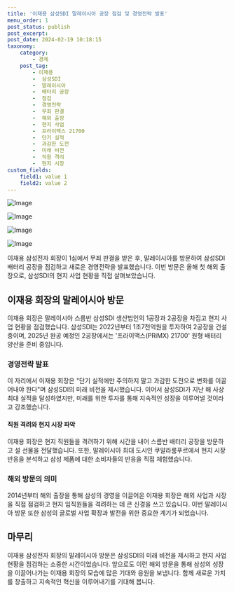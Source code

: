 ```yaml
---
title: '이재용 삼성SDI 말레이시아 공장 점검 및 경영전략 발표'
menu_order: 1
post_status: publish
post_excerpt: 
post_date: 2024-02-19 10:18:15
taxonomy:
    category:
        - 경제
    post_tag:
        - 이재용
        -  삼성SDI
        -  말레이시아
        -  배터리 공장
        -  점검
        -  경영전략
        -  무죄 판결
        -  해외 출장
        -  현지 사업
        -  프라이맥스 21700
        -  단기 실적
        -  과감한 도전
        -  미래 비전
        -  직원 격려
        -  현지 시장
custom_fields:
    field1: value 1
    field2: value 2
---
```


![Image](https://imgnews.pstatic.net/image/001/2024/02/12/AKR20240212020200003_01_i_P4_20240212130112163.jpg?type=w647)

![Image](https://imgnews.pstatic.net/image/001/2024/02/12/AKR20240212020200003_04_i_P4_20240212130112168.jpg?type=w647)

![Image](https://imgnews.pstatic.net/image/001/2024/02/12/AKR20240212020200003_02_i_P4_20240212130112173.jpg?type=w647)

![Image](https://imgnews.pstatic.net/image/001/2024/02/12/AKR20240212020200003_03_i_P4_20240212130112177.jpg?type=w647)

이재용 삼성전자 회장이 1심에서 무죄 판결을 받은 후, 말레이시아를 방문하여 삼성SDI 배터리 공장을 점검하고 새로운 경영전략을 발표했습니다. 이번 방문은 올해 첫 해외 출장으로, 삼성SDI의 현지 사업 현황을 직접 살펴보았습니다. 
## 이재용 회장의 말레이시아 방문
이재용 회장은 말레이시아 스름반 삼성SDI 생산법인의 1공장과 2공장을 차집고 현지 사업 현황을 점검했습니다. 삼성SDI는 2022년부터 1조7천억원을 투자하여 2공장을 건설 중이며, 2025년 완공 예정인 2공장에서는 '프라이맥스(PRiMX) 21700' 원형 배터리 양산을 준비 중입니다. 
### 경영전략 발표
이 자리에서 이재용 회장은 "단기 실적에만 주의하지 말고 과감한 도전으로 변화를 이끌어내야 한다"며 삼성SDI의 미래 비전을 제시했습니다. 이어서 삼성SDI가 지난 해 사상 최대 실적을 달성하였지만, 미래를 위한 투자를 통해 지속적인 성장을 이루어낼 것이라고 강조했습니다. 
#### 직원 격려와 현지 시장 파악
이재용 회장은 현지 직원들을 격려하기 위해 시간을 내어 스름반 배터리 공장을 방문하고 설 선물을 전달했습니다. 또한, 말레이시아 최대 도시인 쿠알라룸푸르에서 현지 시장 반응을 분석하고 삼성 제품에 대한 소비자들의 반응을 직접 체험했습니다. 
### 해외 방문의 의미
2014년부터 해외 출장을 통해 삼성의 경영을 이끌어온 이재용 회장은 해외 사업과 시장을 직접 점검하고 현지 임직원들을 격려하는 데 큰 신경을 쓰고 있습니다. 이번 말레이시아 방문 또한 삼성의 글로벌 사업 확장과 발전을 위한 중요한 계기가 되었습니다.
## 마무리
이재용 삼성전자 회장의 말레이시아 방문은 삼성SDI의 미래 비전을 제시하고 현지 사업 현황을 점검하는 소중한 시간이었습니다. 앞으로도 이런 해외 방문을 통해 삼성의 성장을 이끌어나가는 이재용 회장의 모습에 많은 기대와 응원을 보냅니다. 함께 새로운 가치를 창출하고 지속적인 혁신을 이루어내기를 기대해 봅니다.
